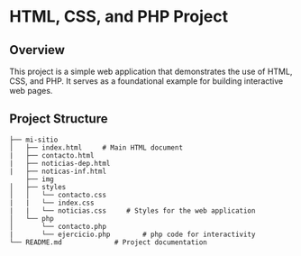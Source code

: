 # HTML, CSS, and PHP Project

## Overview
This project is a simple web application that demonstrates the use of HTML, CSS, and PHP. It serves as a foundational example for building interactive web pages.

## Project Structure
```
├── mi-sitio
│   ├── index.html     # Main HTML document
|   ├── contacto.html
|   ├── noticias-dep.html
|   ├── noticas-inf.html
    ├── img
│   ├── styles
│   │   └── contacto.css
|   |   └── index.css
|   |   └── noticias.css     # Styles for the web application
│   └── php
│       └── contacto.php
|       └── ejercicio.php        # php code for interactivity
└── README.md             # Project documentation
```

